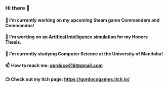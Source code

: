 ### Hi there 👋

#### 🔭 I’m currently working on my upcoming Steam game Commanders and Commandos!
#### 🤖 I'm working on an [Artifical Intelligence simulation](https://github.com/Gordoco/AISimulator) for my Honors Thesis.
#### 🌱 I’m currently studying Computer Science at the University of Manitoba!  
#### 📫 How to reach me: gordoco416@gmail.com  
#### 📺 Check out my Itch page: https://gordocogames.itch.io/  

<!--
**Gordoco/Gordoco** is a ✨ _special_ ✨ repository because its `README.md` (this file) appears on your GitHub profile.

Here are some ideas to get you started:

- 🔭 I’m currently working on ...
- 🌱 I’m currently learning ...
- 👯 I’m looking to collaborate on ...
- 🤔 I’m looking for help with ...
- 💬 Ask me about ...
- 📫 How to reach me: ...
- 😄 Pronouns: ...
- ⚡ Fun fact: ...
-->

